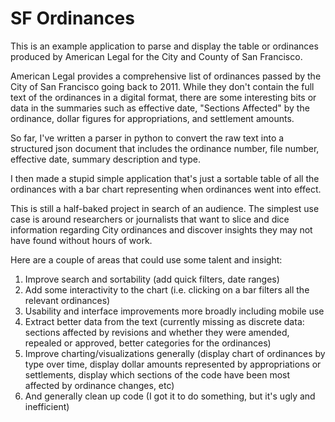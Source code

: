 SF Ordinances
=============
This is an example application to parse and display the table or ordinances produced by American Legal for the City and County of San Francisco.

American Legal provides a comprehensive list of ordinances passed by the City of San Francisco going back to 2011.  While they don't contain the full text of the ordinances in a digital format, there are some interesting bits or data in the summaries such as effective date, "Sections Affected" by the ordinance, dollar figures for appropriations, and settlement amounts.

So far, I've written a parser in python to convert the raw text into a structured json document that includes the ordinance number, file number, effective date, summary description and type.

I then made a stupid simple application that's just a sortable table of all the ordinances with a bar chart representing when ordinances went into effect.

This is still a half-baked project in search of an audience.  The simplest use case is around researchers or journalists that want to slice and dice information regarding City ordinances and discover insights they may not have found without hours of work.

Here are a couple of areas that could use some talent and insight:

1. Improve search and sortability (add quick filters, date ranges)
2. Add some interactivity to the chart (i.e. clicking on a bar filters all the relevant ordinances)
3. Usability and interface improvements more broadly including mobile use
4. Extract better data from the text (currently missing as discrete data: sections affected by revisions and whether they were amended, repealed or approved, better categories for the ordinances)
5. Improve charting/visualizations generally (display chart of ordinances by type over time, display dollar amounts represented by appropriations or settlements, display which sections of the code have been most affected by ordinance changes, etc)
6. And generally clean up code (I got it to do something, but it's ugly and inefficient)